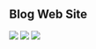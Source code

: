 ## Blog Web Site
<img src="https://user-images.githubusercontent.com/75247950/117810470-65597000-b29a-11eb-8b04-12ce13bde992.gif" />
<img src="https://user-images.githubusercontent.com/75247950/117811157-2f68bb80-b29b-11eb-8f4d-36c734b28747.gif" />
<img src="https://user-images.githubusercontent.com/75247950/117811251-490a0300-b29b-11eb-9eec-c24707eb1194.gif" />
